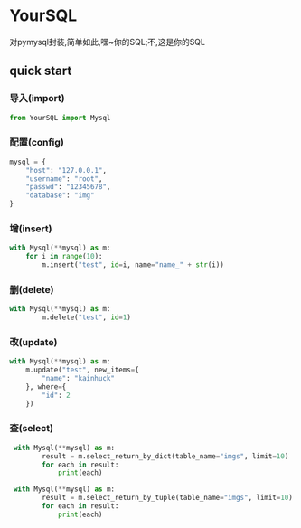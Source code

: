# YourSQL
对pymysql封装,简单如此,嘿~你的SQL;不,这是你的SQL



## quick start

### 导入(import)

```python
from YourSQL import Mysql
```

### 配置(config)

```python
mysql = {
    "host": "127.0.0.1",
    "username": "root",
    "passwd": "12345678",
    "database": "img"
}
```



### 增(insert)

```python
with Mysql(**mysql) as m:
    for i in range(10):
        m.insert("test", id=i, name="name_" + str(i))

```



### 删(delete)

```python
with Mysql(**mysql) as m:
        m.delete("test", id=1)
```



### 改(update)

```python
with Mysql(**mysql) as m:
    m.update("test", new_items={
        "name": "kainhuck"
    }, where={
        "id": 2
    })
```



### 查(select)

```python
 with Mysql(**mysql) as m:
        result = m.select_return_by_dict(table_name="imgs", limit=10)
        for each in result:
            print(each)

 with Mysql(**mysql) as m:
        result = m.select_return_by_tuple(table_name="imgs", limit=10)
        for each in result:
            print(each)
```

